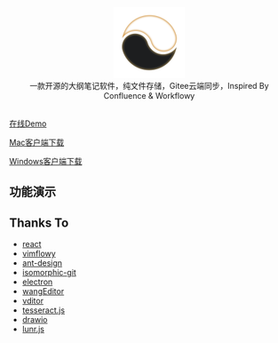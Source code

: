 <p align="center">
<img alt="SiYuan" width="128px" src="./public/images/icon.png">
<br>
一款开源的大纲笔记软件，纯文件存储，Gitee云端同步，Inspired By Confluence & Workflowy
<br><br>
</p>

[在线Demo](https://effect-note-demo-1314328063.cos-website.ap-beijing.myqcloud.com/) 

[Mac客户端下载](https://pan.baidu.com/s/1y0Ouxh_kOxNHQcpjUeArVg?pwd=evzn) 

[Windows客户端下载](https://pan.baidu.com/s/1gQTLyW7GHW4iSzroVmy4fQ?pwd=2qmc)

## 功能演示


## Thanks To
- [react](https://github.com/facebook/react)
- [vimflowy](https://github.com/WuTheFWasThat/vimflowy)
- [ant-design](https://github.com/ant-design/ant-design)
- [isomorphic-git](https://github.com/isomorphic-git/isomorphic-git)
- [electron](https://github.com/electron/electron)
- [wangEditor](https://github.com/wangeditor-team/wangEditor)
- [vditor](https://github.com/Vanessa219/vditor)
- [tesseract.js](https://github.com/naptha/tesseract.js)
- [drawio](https://github.com/jgraph/drawio)
- [lunr.js](https://github.com/olivernn/lunr.js)
